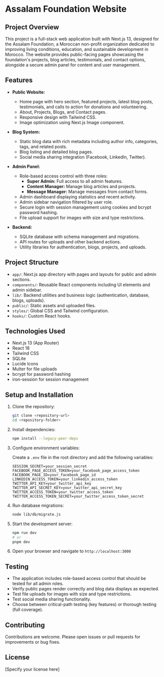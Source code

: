 # Assalam Foundation Website

## Project Overview

This project is a full-stack web application built with Next.js 13, designed for the Assalam Foundation, a Moroccan non-profit organization dedicated to improving living conditions, education, and sustainable development in Morocco. The website provides public-facing pages showcasing the foundation's projects, blog articles, testimonials, and contact options, alongside a secure admin panel for content and user management.

## Features

- **Public Website:**
  - Home page with hero section, featured projects, latest blog posts, testimonials, and calls to action for donations and volunteering.
  - About, Projects, Blogs, and Contact pages.
  - Responsive design with Tailwind CSS.
  - Image optimization using Next.js Image component.

- **Blog System:**
  - Static blog data with rich metadata including author info, categories, tags, and related posts.
  - Blog listing and detailed blog pages.
  - Social media sharing integration (Facebook, LinkedIn, Twitter).

- **Admin Panel:**
  - Role-based access control with three roles:
    - **Super Admin:** Full access to all admin features.
    - **Content Manager:** Manage blog articles and projects.
    - **Message Manager:** Manage messages from contact forms.
  - Admin dashboard displaying statistics and recent activity.
  - Admin sidebar navigation filtered by user role.
  - Secure login with session management using cookies and bcrypt password hashing.
  - File upload support for images with size and type restrictions.

- **Backend:**
  - SQLite database with schema management and migrations.
  - API routes for uploads and other backend actions.
  - Utility libraries for authentication, blogs, projects, and uploads.

## Project Structure

- `app/`: Next.js app directory with pages and layouts for public and admin sections.
- `components/`: Reusable React components including UI elements and admin sidebar.
- `lib/`: Backend utilities and business logic (authentication, database, blogs, uploads).
- `public/`: Static assets and uploaded files.
- `styles/`: Global CSS and Tailwind configuration.
- `hooks/`: Custom React hooks.

## Technologies Used

- Next.js 13 (App Router)
- React 18
- Tailwind CSS
- SQLite
- Lucide Icons
- Multer for file uploads
- bcrypt for password hashing
- iron-session for session management

## Setup and Installation

1. Clone the repository:

   ```bash
   git clone <repository-url>
   cd <repository-folder>
   ```

2. Install dependencies:

   ```bash
   npm install --legacy-peer-deps
   ```

3. Configure environment variables:

   Create a `.env` file in the root directory and add the following variables:

   ```
   SESSION_SECRET=your_session_secret
   FACEBOOK_PAGE_ACCESS_TOKEN=your_facebook_page_access_token
   FACEBOOK_PAGE_ID=your_facebook_page_id
   LINKEDIN_ACCESS_TOKEN=your_linkedin_access_token
   TWITTER_API_KEY=your_twitter_api_key
   TWITTER_API_SECRET_KEY=your_twitter_api_secret_key
   TWITTER_ACCESS_TOKEN=your_twitter_access_token
   TWITTER_ACCESS_TOKEN_SECRET=your_twitter_access_token_secret
   ```

4. Run database migrations:

   ```bash
   node lib/db/migrate.js
   ```

5. Start the development server:

   ```bash
   npm run dev
   # or
   pnpm dev
   ```

6. Open your browser and navigate to `http://localhost:3000`

## Testing

- The application includes role-based access control that should be tested for all admin roles.
- Verify public pages render correctly and blog data displays as expected.
- Test file uploads for images with size and type restrictions.
- Test social media sharing functionality.
- Choose between critical-path testing (key features) or thorough testing (full coverage).

## Contributing

Contributions are welcome. Please open issues or pull requests for improvements or bug fixes.

## License

[Specify your license here]

